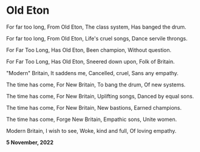 # Old Eton

For far too long,
From Old Eton,
The class system,
Has banged the drum.

For far too long,
From Old Eton,
Life's cruel songs,
Dance servile throngs.

For Far Too Long,
Has Old Eton,
Been champion,
Without question.

For Far Too Long,
Has Old Eton,
Sneered down upon,
Folk of Britain.

"Modern" Britain,
It saddens me,
Cancelled, cruel,
Sans any empathy.

The time has come,
For New Britain,
To bang the drum,
Of new systems.

The time has come,
For New Britain,
Uplifting songs,
Danced by equal sons.

The time has come,
For New Britain,
New bastions,
Earned champions.

The time has come,
Forge New Britain,
Empathic sons,
Unite women.

Modern Britain,
I wish to see,
Woke, kind and full,
Of loving empathy.

**5 November, 2022**

&nbsp;